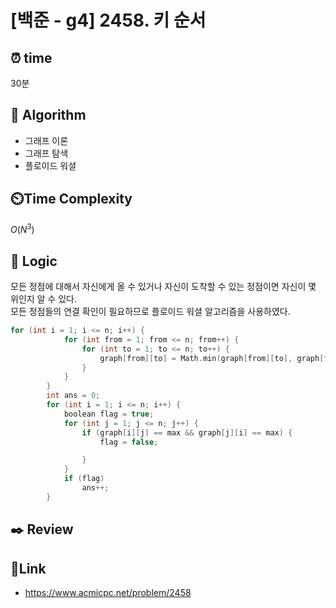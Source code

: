 # [백준 - g4] 2458. 키 순서

## ⏰ **time**

30분

## :pushpin: **Algorithm**

- 그래프 이론
- 그래프 탐색
- 플로이드 워셜

## ⏲️**Time Complexity**

$O(N^3)$

## :round_pushpin: **Logic**

모든 정점에 대해서 자신에게 올 수 있거나 자신이 도착할 수 있는 정점이면 자신이 몇 위인지 알 수 있다.  
모든 정점들의 연결 확인이 필요하므로 플로이드 워셜 알고리즘을 사용하였다.

```cpp
for (int i = 1; i <= n; i++) {
            for (int from = 1; from <= n; from++) {
                for (int to = 1; to <= n; to++) {
                    graph[from][to] = Math.min(graph[from][to], graph[from][i] + graph[i][to]);
                }
            }
        }
        int ans = 0;
        for (int i = 1; i <= n; i++) {
            boolean flag = true;
            for (int j = 1; j <= n; j++) {
                if (graph[i][j] == max && graph[j][i] == max) {
                    flag = false;

                }
            }
            if (flag)
                ans++;
        }

```

## :black_nib: **Review**

## 📡**Link**

- https://www.acmicpc.net/problem/2458
